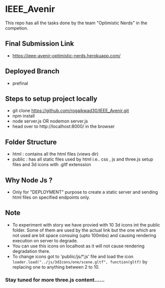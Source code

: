 # IEEE_Avenir
This repo has all the tasks done by the team "Optimistic Nerds" in the competion.

## Final Submission Link
- https://ieee-avenir-optimistic-nerds.herokuapp.com/

## Deployed Branch
- prefinal

## Steps to setup project locally
- git clone https://github.com/rogaikwad30/IEEE_Avenir.git
- npm install
- node server.js   OR   nodemon server.js 
- head over to  http://localhost:8000/  in the browser

## Folder Structure 
- html : contains all the html files (views dir)
- public : has all static files used by html i.e.. css , js and three.js setup files and 3d icons with .gltf extenssion

## Why Node Js ?
- Only for "DEPLOYMENT" purpose to create a static server and sending html files on specified endpoints only.

## Note
- To experiment with story we have provied with 10 3d icons int the public folder. Some of them are used by the actual link but the one which are not used are bit space consuing (upto 100mbs) and causing rendering execution on server to degrade.
- You can use this icons on localhost as it will not cause rendering degradation there.
- To change icons got to 'publiic/js/*.js' file and load the icon `loader.load("../js/3dIcons/one/scene.gltf", function(gltf)` by replacing one to anything between 2 to 10. 

### Stay tuned for more three.js content......
